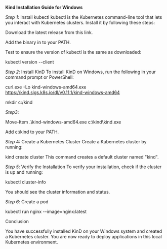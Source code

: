 **Kind Installation Guide for Windows**

*Step 1*: Install kubectl
kubectl is the Kubernetes command-line tool that lets you interact with Kubernetes clusters. Install it by following these steps:

Download the latest release from this link.

Add the binary in to your PATH.

Test to ensure the version of kubectl is the same as downloaded:

kubectl version --client

*Step 2*: Install KinD
To install KinD on Windows, run the following in your command prompt or PowerShell:


curl.exe -Lo kind-windows-amd64.exe https://kind.sigs.k8s.io/dl/v0.11.1/kind-windows-amd64

mkdir c:/kind

*Step3*:

Move-Item .\kind-windows-amd64.exe c:\kind\kind.exe

Add c:\kind to your PATH.

*Step* 4: Create a Kubernetes Cluster
Create a Kubernetes cluster by running:

kind create cluster
This command creates a default cluster named "kind".

*Step 5*: Verify the Installation
To verify your installation, check if the cluster is up and running:

kubectl cluster-info

You should see the cluster information and status.

*Step 6*: Create a pod

kubectl run nginx --image=nginx:latest

Conclusion

You have successfully installed KinD on your Windows system and created a Kubernetes cluster. You are now ready to deploy applications in this local Kubernetes environment.
